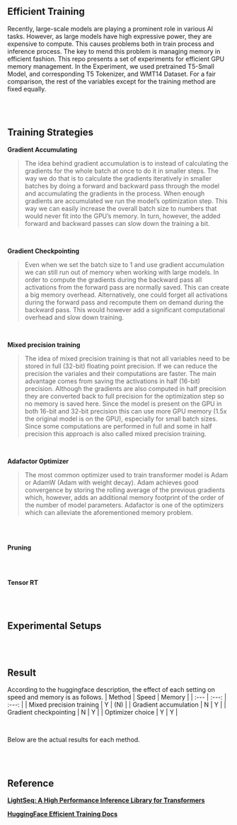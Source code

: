 ## Efficient Training

Recently, large-scale models are playing a prominent role in various AI tasks. However, as large models have high expressive power, they are expensive to compute. This causes problems both in train process and inference process.
The key to mend this problem is managing memory in efficient fashion. 
This repo presents a set of experiments for efficient GPU memory management.
In the Experiment, we used pretrained T5-Small Model, and corresponding T5 Tokenizer, and WMT14 Dataset.
For a fair comparison, the rest of the variables except for the training method are fixed equally.

<br><br>

## Training Strategies

**Gradient Accumulating**
> The idea behind gradient accumulation is to instead of calculating the gradients for the whole batch at once to do it in smaller steps. 
The way we do that is to calculate the gradients iteratively in smaller batches by doing a forward and backward pass through the model and accumulating the gradients in the process. When enough gradients are accumulated we run the model’s optimization step. 
This way we can easily increase the overall batch size to numbers that would never fit into the GPU’s memory. 
In turn, however, the added forward and backward passes can slow down the training a bit.

<br>

**Gradient Checkpointing**
> Even when we set the batch size to 1 and use gradient accumulation we can still run out of memory when working with large models. 
In order to compute the gradients during the backward pass all activations from the forward pass are normally saved. 
This can create a big memory overhead. Alternatively, one could forget all activations during the forward pass and recompute them on demand during the backward pass. This would however add a significant computational overhead and slow down training.

<br>

**Mixed precision training**
> The idea of mixed precision training is that not all variables need to be stored in full (32-bit) floating point precision. 
If we can reduce the precision the variales and their computations are faster. 
The main advantage comes from saving the activations in half (16-bit) precision. 
Although the gradients are also computed in half precision they are converted back to full precision for the optimization step so no memory is saved here. Since the model is present on the GPU in both 16-bit and 32-bit precision this can use more GPU memory (1.5x the original model is on the GPU), especially for small batch sizes. Since some computations are performed in full and some in half precision this approach is also called mixed precision training.

<br>

**Adafactor Optimizer**
> The most common optimizer used to train transformer model is Adam or AdamW (Adam with weight decay). Adam achieves good convergence by storing the rolling average of the previous gradients which, however, adds an additional memory footprint of the order of the number of model parameters.
Adafactor is one of the optimizers which can alleviate the aforementioned memory problem. 

<br><br>

**Pruning**

<br><br>

**Tensor RT**

<br><br>

## Experimental Setups

<br><br>

## Result

According to the huggingface description, the effect of each setting on speed and memory is as follows.
| Method | Speed | Memory |
| :--- | :---: | :---: |
| Mixed precision training | Y | (N) |
| Gradient accumulation | N | Y |
| Gradient checkpointing | N | Y |
| Optimizer choice | Y | Y |

<br>

Below are the actual results for each method.


<br>
<br>

## Reference

**[LightSeq: A High Performance Inference Library for Transformers](https://arxiv.org/pdf/2010.13887.pdf)**

**[HuggingFace Efficient Training Docs](https://huggingface.co/docs/transformers/perf_train_gpu_one)**
